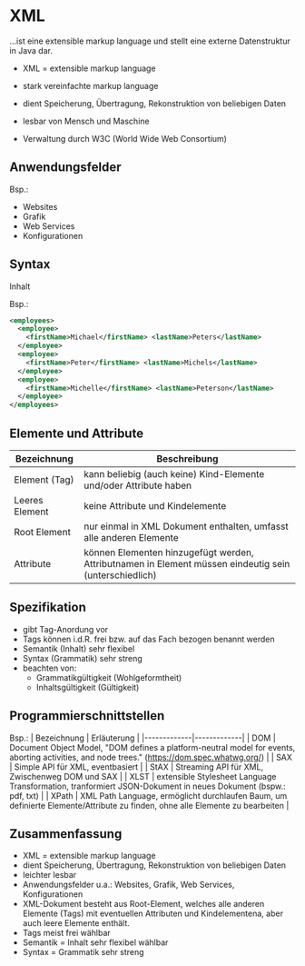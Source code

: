 # XML

...ist eine extensible markup language und stellt eine externe Datenstruktur in Java dar.

- XML = extensible markup language
- stark vereinfachte markup language
- dient Speicherung, Übertragung, Rekonstruktion von beliebigen Daten

- lesbar von Mensch und Maschine

- Verwaltung durch W3C (World Wide Web Consortium)

## Anwendungsfelder

Bsp.:
- Websites
- Grafik
- Web Services
- Konfigurationen

## Syntax

<Start-Tag> Inhalt <End-Tag>

Bsp.:
```XML
<employees>
  <employee>
    <firstName>Michael</firstName> <lastName>Peters</lastName>
  </employee>
  <employee>
    <firstName>Peter</firstName> <lastName>Michels</lastName>
  </employee>
  <employee>
    <firstName>Michelle</firstName> <lastName>Peterson</lastName>
  </employee>
</employees>
```

## Elemente und Attribute

| Bezeichnung    | Beschreibung                                                                                           |
|----------------|--------------------------------------------------------------------------------------------------------|
| Element (Tag)  | kann beliebig (auch keine) Kind-Elemente und/oder Attribute haben                                      |
| Leeres Element | keine Attribute und Kindelemente                                                                       |
| Root Element   | nur einmal in XML Dokument enthalten, umfasst alle anderen Elemente                                    |
| Attribute      | können Elementen hinzugefügt werden, Attributnamen in Element müssen eindeutig sein (unterschiedlich)  |

## Spezifikation

- gibt Tag-Anordung vor
- Tags können i.d.R. frei bzw. auf das Fach bezogen benannt werden
- Semantik (Inhalt) sehr flexibel
- Syntax (Grammatik) sehr streng
- beachten von:
  - Grammatikgültigkeit (Wohlgeformtheit)
  - Inhaltsgültigkeit (Gültigkeit)


## Programmierschnittstellen

Bsp.:
| Bezeichnung | Erläuterung |
|-------------|-------------|
| DOM         | Document Object Model, "DOM defines a platform-neutral model for events, aborting activities, and node trees." (https://dom.spec.whatwg.org/) |
| SAX         | Simple API für XML, eventbasiert                                                                                                              |
| StAX        | Streaming API für XML, Zwischenweg DOM und SAX                                                                                                |
| XLST        | extensible Stylesheet Language Transformation, tranformiert JSON-Dokument in neues Dokument (bspw.: pdf, txt)                                 |
| XPath       | XML Path Language, ermöglicht durchlaufen Baum, um definierte Elemente/Attribute zu finden, ohne alle Elemente zu bearbeiten                  |

## Zusammenfassung

- XML = extensible markup language
- dient Speicherung, Übertragung, Rekonstruktion von beliebigen Daten
- leichter lesbar
- Anwendungsfelder u.a.: Websites, Grafik, Web Services, Konfigurationen
- XML-Dokument besteht aus Root-Element, welches alle anderen Elemente (Tags) mit eventuellen Attributen und Kindelementena, aber auch leere Elemente enthält.
- Tags meist frei wählbar
- Semantik = Inhalt sehr flexibel wählbar
- Syntax = Grammatik sehr streng
